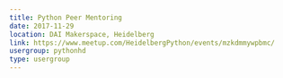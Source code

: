 ```yaml
---
title: Python Peer Mentoring
date: 2017-11-29
location: DAI Makerspace, Heidelberg
link: https://www.meetup.com/HeidelbergPython/events/mzkdmmywpbmc/
usergroup: pythonhd
type: usergroup
---
```

